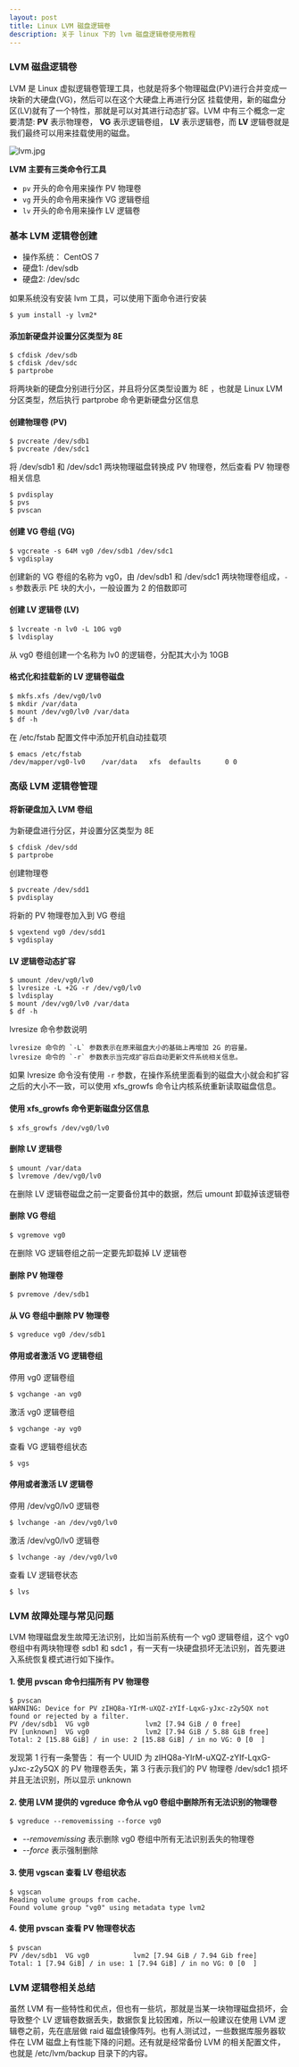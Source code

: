 ```yaml
---
layout: post
title: Linux LVM 磁盘逻辑卷
description: 关于 linux 下的 lvm 磁盘逻辑卷使用教程
---
```


### LVM 磁盘逻辑卷

 LVM 是 Linux 虚拟逻辑卷管理工具，也就是将多个物理磁盘(PV)进行合并变成一块新的大硬盘(VG)，然后可以在这个大硬盘上再进行分区 挂载使用，新的磁盘分区(LV)就有了一个特性，那就是可以对其进行动态扩容。LVM 中有三个概念一定要清楚: **PV** 表示物理卷， **VG** 表示逻辑卷组， **LV** 表示逻辑卷，而 **LV** 逻辑卷就是我们最终可以用来挂载使用的磁盘。
  
 ![lvm.jpg](/assets/img/lvm.jpg)
  
 **LVM 主要有三类命令行工具**

- `pv` 开头的命令用来操作 PV 物理卷
- `vg` 开头的命令用来操作 VG 逻辑卷组
- `lv` 开头的命令用来操作 LV 逻辑卷
    
### 基本 LVM 逻辑卷创建
  
- 操作系统： CentOS 7
- 硬盘1:    /dev/sdb
- 硬盘2:    /dev/sdc
   
   
如果系统没有安装 lvm 工具，可以使用下面命令进行安装


    $ yum install -y lvm2*

 
#### 添加新硬盘并设置分区类型为 8E


    $ cfdisk /dev/sdb
    $ cfdisk /dev/sdc
    $ partprobe


将两块新的硬盘分别进行分区，并且将分区类型设置为 8E ，也就是 Linux LVM 分区类型，然后执行 partprobe 命令更新硬盘分区信息

#### 创建物理卷 (PV)


    $ pvcreate /dev/sdb1
    $ pvcreate /dev/sdc1

   
将 /dev/sdb1 和 /dev/sdc1 两块物理磁盘转换成 PV 物理卷，然后查看 PV 物理卷相关信息


    $ pvdisplay
    $ pvs
    $ pvscan
   
   
#### 创建 VG 卷组 (VG)


    $ vgcreate -s 64M vg0 /dev/sdb1 /dev/sdc1
    $ vgdisplay

   
创建新的 VG 卷组的名称为 vg0，由 /dev/sdb1 和 /dev/sdc1 两块物理卷组成，`-s` 参数表示 PE 块的大小，一般设置为 2 的倍数即可
   
#### 创建 LV 逻辑卷 (LV)


    $ lvcreate -n lv0 -L 10G vg0
    $ lvdisplay


从 vg0 卷组创建一个名称为 lv0 的逻辑卷，分配其大小为 10GB

#### 格式化和挂载新的 LV 逻辑卷磁盘


    $ mkfs.xfs /dev/vg0/lv0
    $ mkdir /var/data
    $ mount /dev/vg0/lv0 /var/data
    $ df -h

   
在 /etc/fstab 配置文件中添加开机自动挂载项


    $ emacs /etc/fstab
    /dev/mapper/vg0-lv0    /var/data   xfs  defaults      0 0


### 高级 LVM 逻辑卷管理

#### 将新硬盘加入 LVM 卷组

为新硬盘进行分区，并设置分区类型为 8E


    $ cfdisk /dev/sdd
    $ partprobe
    

创建物理卷


    $ pvcreate /dev/sdd1
    $ pvdisplay


将新的 PV 物理卷加入到 VG 卷组


    $ vgextend vg0 /dev/sdd1
    $ vgdisplay


#### LV 逻辑卷动态扩容


    $ umount /dev/vg0/lv0
    $ lvresize -L +2G -r /dev/vg0/lv0
    $ lvdisplay
    $ mount /dev/vg0/lv0 /var/data
    $ df -h

lvresize 命令参数说明

    lvresize 命令的 `-L` 参数表示在原来磁盘大小的基础上再增加 2G 的容量。
    lvresize 命令的 `-r` 参数表示当完成扩容后自动更新文件系统相关信息。
   
如果 lvresize 命令没有使用 `-r` 参数，在操作系统里面看到的磁盘大小就会和扩容之后的大小不一致，可以使用 xfs_growfs 命令让内核系统重新读取磁盘信息。
   
#### 使用 xfs_growfs 命令更新磁盘分区信息


    $ xfs_growfs /dev/vg0/lv0


#### 删除 LV 逻辑卷


    $ umount /var/data
    $ lvremove /dev/vg0/lv0


在删除 LV 逻辑卷磁盘之前一定要备份其中的数据，然后 umount 卸载掉该逻辑卷

#### 删除 VG 卷组


    $ vgremove vg0


在删除 VG 逻辑卷组之前一定要先卸载掉 LV 逻辑卷

#### 删除 PV 物理卷


    $ pvremove /dev/sdb1


#### 从 VG 卷组中删除 PV 物理卷


    $ vgreduce vg0 /dev/sdb1


#### 停用或者激活 VG 逻辑卷组

停用 vg0 逻辑卷组


    $ vgchange -an vg0

   
激活 vg0 逻辑卷组


    $ vgchange -ay vg0


查看 VG 逻辑卷组状态


    $ vgs


#### 停用或者激活 LV 逻辑卷

停用 /dev/vg0/lv0 逻辑卷


    $ lvchange -an /dev/vg0/lv0


激活 /dev/vg0/lv0 逻辑卷

    $ lvchange -ay /dev/vg0/lv0

查看 LV 逻辑卷状态

    $ lvs

### LVM 故障处理与常见问题

LVM 物理磁盘发生故障无法识别，比如当前系统有一个 vg0 逻辑卷组，这个 vg0 卷组中有两块物理卷 sdb1 和 sdc1 ，有一天有一块硬盘损坏无法识别，首先要进入系统恢复模式进行如下操作。

#### 1. 使用 pvscan 命令扫描所有 PV 物理卷

```
$ pvscan
WARNING: Device for PV zIHQ8a-YIrM-uXQZ-zYIf-LqxG-yJxc-z2y5QX not found or rejected by a filter.
PV /dev/sdb1  VG vg0              lvm2 [7.94 GiB / 0 free]
PV [unknown]  VG vg0              lvm2 [7.94 GiB / 5.88 GiB free]
Total: 2 [15.88 GiB] / in use: 2 [15.88 GiB] / in no VG: 0 [0  ]
```

发现第 1 行有一条警告： 有一个 UUID 为 zIHQ8a-YIrM-uXQZ-zYIf-LqxG-yJxc-z2y5QX 的 PV 物理卷丢失，第 3 行表示我们的 PV 物理卷 /dev/sdc1 损坏并且无法识别，所以显示 unknown

#### 2. 使用 LVM 提供的 vgreduce 命令从 vg0 卷组中删除所有无法识别的物理卷

```
$ vgreduce --removemissing --force vg0
```
- *--removemissing* 表示删除 vg0 卷组中所有无法识别丢失的物理卷
- *--force*         表示强制删除

#### 3. 使用 vgscan 查看 LV 卷组状态

```
$ vgscan
Reading volume groups from cache.
Found volume group "vg0" using metadata type lvm2
```

#### 4. 使用 pvscan 查看 PV 物理卷状态

```
$ pvscan
PV /dev/sdb1  VG vg0           lvm2 [7.94 GiB / 7.94 Gib free]
Total: 1 [7.94 GiB] / in use: 1 [7.94 GiB] / in no VG: 0 [0  ]
```

### LVM 逻辑卷相关总结

虽然 LVM 有一些特性和优点，但也有一些坑，那就是当某一块物理磁盘损坏，会导致整个 LV 逻辑卷数据丢失，数据恢复比较困难，所以一般建议在使用 LVM 逻辑卷之前，先在底层做 raid 磁盘镜像阵列。也有人测试过，一些数据库服务器软件在 LVM 磁盘上有性能下降的问题。还有就是经常备份 LVM 的相关配置文件，也就是 /etc/lvm/backup 目录下的内容。
